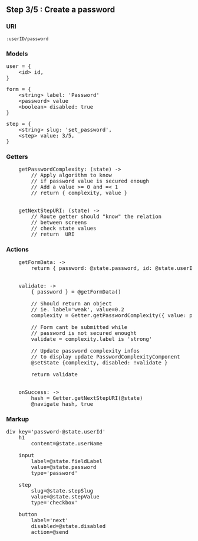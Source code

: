 

## Step 3/5 : Create a password

### URI

`:userID/password`


### Models

<pre>
user = {
	&lt;id&gt; id,
}
</pre>
<pre>
form = {
    &lt;string&gt; label: 'Password'
    &lt;password&gt; value
    &lt;boolean&gt; disabled: true
}
</pre>
<pre>
step = {
	&lt;string&gt; slug: 'set_password',
	&lt;step&gt; value: 3/5,
}
</pre>


### Getters

<pre>
    getPasswordComplexity: (state) ->
        // Apply algorithm to know
        // if password value is secured enough
        // Add a value >= 0 and =< 1
        // return { complexity, value }


    getNextStepURI: (state) ->
        // Route getter should "know" the relation
        // between screens
        // check state values
        // return <URI> URI
</pre>


### Actions

<pre>
    getFormData: ->
        return { password: @state.password, id: @state.userID }


    validate: ->
        { password } = @getFormData()

        // Should return an object
        // ie. label='weak', value=0.2
        complexity = Getter.getPasswordComplexity({ value: password })        

        // Form cant be submitted while
        // password is not secured enought
        validate = complexity.label is 'strong'

        // Update password complexity infos
        // to display update PasswordComplexityComponent
        @setState {complexity, disabled: !validate }

        return validate


    onSuccess: ->
        hash = Getter.getNextStepURI(@state)
        @navigate hash, true
</pre>


### Markup
<pre>
div key='password-@state.userId'
	h1
		content=@state.userName

    input
        label=@state.fieldLabel
        value=@state.password
        type='password'

	step
		slug=@state.stepSlug
		value=@state.stepValue
        type='checkbox'

	button
		label='next'
        disabled=@state.disabled
		action=@send
</pre>
